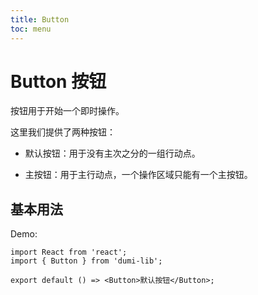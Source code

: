```yaml
---
title: Button
toc: menu
---
```


# Button 按钮

按钮用于开始一个即时操作。

这里我们提供了两种按钮：

- 默认按钮：用于没有主次之分的一组行动点。

- 主按钮：用于主行动点，一个操作区域只能有一个主按钮。

## 基本用法

Demo:

```tsx
import React from 'react';
import { Button } from 'dumi-lib';

export default () => <Button>默认按钮</Button>;
```
